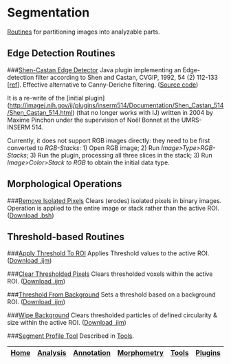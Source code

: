 # Segmentation
  [Routines][Home] for partitioning images into analyzable parts.


## Edge Detection Routines
###[Shen-Castan Edge Detector](../BAR/README.md#bar-plugins)
   Java plugin implementing an Edge-detection filter according to Shen and Castan, CVGIP, 1992, 54
   (2) 112-133 [[ref](../README.md#references)]. Effective alternative to Canny-Deriche filtering.
   ([Source code](../BAR/src/main/java/bar/ShenCastan.java))

It is a re-write of the [initial plugin]
(http://imagej.nih.gov/ij/plugins/inserm514/Documentation/Shen_Castan_514/Shen_Castan_514.html)
(that no longer works with IJ) written in 2004 by Maxime Pinchon under the supervision of Noël
Bonnet at the UMRS-INSERM 514.

Currently, it does not support RGB images directly: they need to be first  converted to
_RGB-Stacks_: 1) Open RGB image; 2) Run _Image>Type>RGB-Stacks_; 3) Run the plugin, processing all
three slices in the stack; 3) Run _Image>Color>Stack to RGB_ to obtain the initial data type.

## Morphological Operations
###[Remove Isolated Pixels](./Remove_Isolated_Pixels.bsh)
   Clears (erodes) isolated pixels in binary images. Operation is applied to the entire image or
   stack rather than the active ROI.
   ([Download .bsh](./Remove_Isolated_Pixels.bsh?raw=true))


## Threshold-based Routines
###[Apply Threshold To ROI](./Apply_Threshold_To_ROI.ijm)
   Applies Threshold values to the active ROI.
   ([Download .ijm](./Apply_Threshold_To_ROI.ijm?raw=true))

###[Clear Thresholded Pixels](./Clear_Thresholded_Pixels.ijm)
   Clears thresholded voxels within the active ROI.
   ([Download .ijm](./Clear_Thresholded_Pixels.ijm?raw=true))

###[Threshold From Background](./Threshold_From_Background.ijm)
   Sets a threshold based on a background ROI.
   ([Download .ijm](./Threshold_From_Background.ijm?raw=true))

###[Wipe Background](./Wipe_Background.ijm)
   Clears thresholded particles of defined circularity & size within the active ROI.
   ([Download .ijm](./Wipe_Background.ijm?raw=true))

###[Segment Profile Tool](../Tools/README.md#segment-profile)
   Described in [Tools](../Tools/README.md#segment-profile).




| [Home] | [Analysis] | [Annotation] | [Morphometry] | [Tools] | [Plugins] | [Snippets] | [Fiji][Fiji documentation] |
|:------:|:----------:|:------------:|:-------------:|:-------:|:---------:|:----------:|:--------------------------:|

[Home]: https://github.com/tferr/Scripts#ij-bar
[Analysis]: https://github.com/tferr/Scripts/tree/master/Data_Analysis#analysis
[Annotation]: https://github.com/tferr/Scripts/tree/master/Annotation#annotation
[Segmentation]: https://github.com/tferr/Scripts/tree/master/Segmentation#segmentation
[Morphometry]: https://github.com/tferr/Scripts/tree/master/Morphometry#morphometry
[Tools]: https://github.com/tferr/Scripts/tree/master/Tools#tools-and-toolsets
[Plugins]: https://github.com/tferr/Scripts/tree/master/BAR#bar-plugins
[Snippets]: https://github.com/tferr/Scripts/tree/master/Snippets#snippets
[Fiji documentation]: http://fiji.sc/BAR
